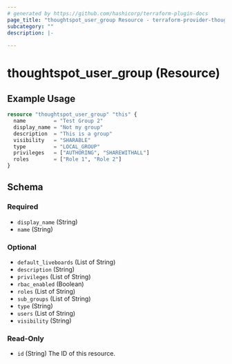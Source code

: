 ```yaml
---
# generated by https://github.com/hashicorp/terraform-plugin-docs
page_title: "thoughtspot_user_group Resource - terraform-provider-thoughtspot"
subcategory: ""
description: |-
  
---
```


# thoughtspot_user_group (Resource)



## Example Usage

```terraform
resource "thoughtspot_user_group" "this" {
  name         = "Test Group 2"
  display_name = "Not my group"
  description  = "This is a group"
  visibility   = "SHARABLE"
  type         = "LOCAL_GROUP"
  privileges   = ["AUTHORING", "SHAREWITHALL"]
  roles        = ["Role 1", "Role 2"]
}
```

<!-- schema generated by tfplugindocs -->
## Schema

### Required

- `display_name` (String)
- `name` (String)

### Optional

- `default_liveboards` (List of String)
- `description` (String)
- `privileges` (List of String)
- `rbac_enabled` (Boolean)
- `roles` (List of String)
- `sub_groups` (List of String)
- `type` (String)
- `users` (List of String)
- `visibility` (String)

### Read-Only

- `id` (String) The ID of this resource.
